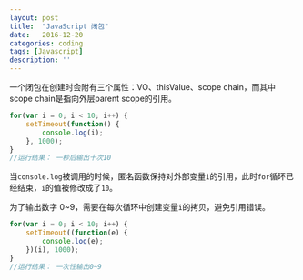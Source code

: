 ```yaml
---
layout: post
title:  "JavaScript 闭包"
date:   2016-12-20
categories: coding
tags: [Javascript]
description: ''
---
```


一个闭包在创建时会附有三个属性：VO、thisValue、scope chain，而其中scope chain是指向外层parent scope的引用。

``` javascript
for(var i = 0; i < 10; i++) {
    setTimeout(function() {
        console.log(i);  
    }, 1000);
}
//运行结果： 一秒后输出十次10
```

当`console.log`被调用的时候，匿名函数保持对外部变量`i`的引用，此时`for`循环已经结束，`i`的值被修改成了`10`。

为了输出数字 0~9，需要在每次循环中创建变量`i`的拷贝，避免引用错误。

``` javascript
for(var i = 0; i < 10; i++) {
    setTimeout((function(e) {
        console.log(e);
    })(i), 1000);
}
//运行结果： 一次性输出0~9
```


